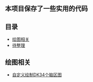 ## 本项目保存了一些实用的代码

## 目录

- [绘图相关](#绘图相关)
- [待整理](UNORG/)

## 绘图相关
- [自定义绘制DK34个脑区图](Plot/plot_DK34.R)
